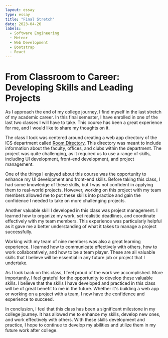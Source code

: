 ```yaml
---
layout: essay
type: essay
title: "Final Stretch"
date: 2023-04-26
labels:
  - Software Engineering
  - Meteor
  - Web Development
  - Bootstrap
  - React
---
```


# From Classroom to Career: Developing Skills and Leading Projects

As I approach the end of my college journey, I find myself in the last stretch of my academic career. In this final semester, I have enrolled in one of the last two classes I will have to take. This course has been a great experience for me, and I would like to share my thoughts on it.

The class I took was centered around creating a web app directory of the ICS department called [Room Directory](https://room-directory.github.io/). This directory was meant to include information about the faculty, offices, and clubs within the department. The project was quite challenging, as it required us to use a range of skills, including UI development, front-end development, and project management.

One of the things I enjoyed about this course was the opportunity to enhance my UI development and front-end skills. Before taking this class, I had some knowledge of these skills, but I was not confident in applying them to real-world projects. However, working on this project with my team members allowed me to put these skills into practice and gain the confidence I needed to take on more challenging projects.

Another valuable skill I developed in this class was project management. I learned how to organize my work, set realistic deadlines, and coordinate effectively with my team members. This experience was particularly helpful as it gave me a better understanding of what it takes to manage a project successfully.

Working with my team of nine members was also a great learning experience. I learned how to communicate effectively with others, how to work collaboratively, and how to be a team player. These are all valuable skills that I believe will be essential in any future job or project that I undertake.

As I look back on this class, I feel proud of the work we accomplished. More importantly, I feel grateful for the opportunity to develop these valuable skills. I believe that the skills I have developed and practiced in this class will be of great benefit to me in the future. Whether it's building a web app or working on a project with a team, I now have the confidence and experience to succeed.

In conclusion, I feel that this class has been a significant milestone in my college journey. It has allowed me to enhance my skills, develop new ones, and work effectively with others. With these skills development and practice, I hope to continue to develop my abilities and utilize them in my future work after college.

